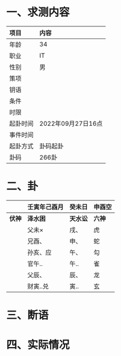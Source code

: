 # 一、求测内容
|项目|内容|
|:-|:-|
|年龄|34|
|职业|IT|
|性别|男|
|策项||
|钥语||
|条件||
|时限||
|起卦时间|2022年09月27日16点|
|事件时间||
|起卦方式|卦码起卦|
|卦码|266卦|

# 二、卦
||壬寅年己酉月|癸未日|申酉空|
|:-|:-|:-|:-|
|**伏神**|**泽水困**|**天水讼**|**六神**|
||父未×|戌、|虎|
||兄酉、|申、|蛇|
||孙亥、应|午、|勾|
||官午..|午..|雀|
||父辰、|辰、|龙|
||财寅..兑|寅..|玄|


# 三、断语

# 四、实际情况
